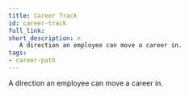 ```yaml
---
title: Career Track
id: career-track
full_link:
short_description: >
   A direction an employee can move a career in.
tags:
- career-path
---
```


A direction an employee can move a career in.
